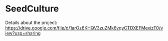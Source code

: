 # SeedCulture

Details about the project: https://drive.google.com/file/d/1arOz6KHQV3zuZMk6vqyCTDXEFMexizT0/view?usp=sharing
